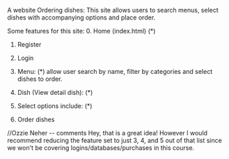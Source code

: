 A website Ordering dishes:
This site allows users to search menus, select dishes with accompanying options and place order.

Some features for this site:
0. Home (index.html) (*)
1. Register 
2. Login 

3. Menu: (*) allow user search by name, filter by categories and select dishes to order. 
4. Dish (View detail dish): (*) 
5. Select options include: (*)

6. Order dishes

//Ozzie Neher -- comments
Hey, that is a great idea! However I would recommend reducing the feature set to just 3, 4, and 5 out of that list since we won't be covering logins/databases/purchases in this course.